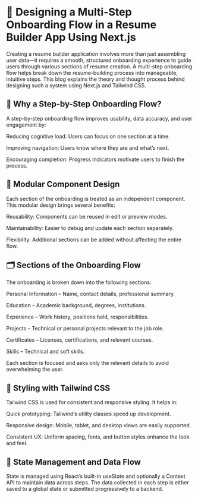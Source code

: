 # 🌟 Designing a Multi-Step Onboarding Flow in a Resume Builder App Using Next.js
Creating a resume builder application involves more than just assembling user data—it requires a smooth, structured onboarding experience to guide users through various sections of resume creation. A multi-step onboarding flow helps break down the resume-building process into manageable, intuitive steps. This blog explains the theory and thought process behind designing such a system using Next.js and Tailwind CSS.

## 🧠 Why a Step-by-Step Onboarding Flow?
A step-by-step onboarding flow improves usability, data accuracy, and user engagement by:

Reducing cognitive load: Users can focus on one section at a time.

Improving navigation: Users know where they are and what’s next.

Encouraging completion: Progress indicators motivate users to finish the process.

## 🧱 Modular Component Design
Each section of the onboarding is treated as an independent component. This modular design brings several benefits:

Reusability: Components can be reused in edit or preview modes.

Maintainability: Easier to debug and update each section separately.

Flexibility: Additional sections can be added without affecting the entire flow.

## 🗂️ Sections of the Onboarding Flow
The onboarding is broken down into the following sections:

Personal Information – Name, contact details, professional summary.

Education – Academic background, degrees, institutions.

Experience – Work history, positions held, responsibilities.

Projects – Technical or personal projects relevant to the job role.

Certificates – Licenses, certifications, and relevant courses.

Skills – Technical and soft skills.

Each section is focused and asks only the relevant details to avoid overwhelming the user.


## 🎨 Styling with Tailwind CSS
Tailwind CSS is used for consistent and responsive styling. It helps in:

Quick prototyping: Tailwind’s utility classes speed up development.

Responsive design: Mobile, tablet, and desktop views are easily supported.

Consistent UX: Uniform spacing, fonts, and button styles enhance the look and feel.

## 🧠 State Management and Data Flow
State is managed using React’s built-in useState and optionally a Context API to maintain data across steps. The data collected in each step is either saved to a global state or submitted progressively to a backend.
